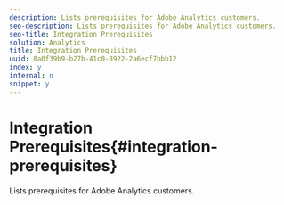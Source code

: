 ```yaml
---
description: Lists prerequisites for Adobe Analytics customers.
seo-description: Lists prerequisites for Adobe Analytics customers.
seo-title: Integration Prerequisites
solution: Analytics
title: Integration Prerequisites
uuid: 8a0f39b9-b27b-41c0-8922-2a6ecf7bbb12
index: y
internal: n
snippet: y
---
```


# Integration Prerequisites{#integration-prerequisites}

Lists prerequisites for Adobe Analytics customers.




